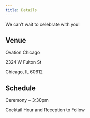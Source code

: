 ```yaml
---
title: Details
---
```


We can’t wait to celebrate with you!

## Venue

Ovation Chicago

2324 W Fulton St

Chicago, IL 60612

## Schedule

Ceremony ~ 3:30pm

Cocktail Hour and Reception to Follow

